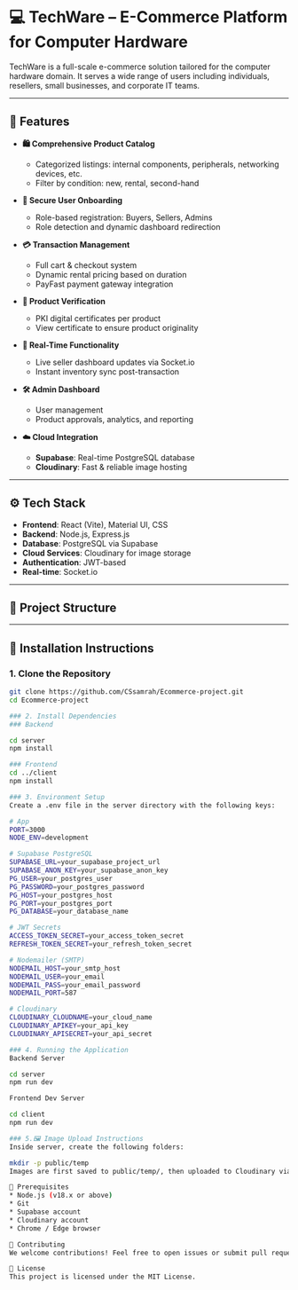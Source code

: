# 💻 TechWare – E-Commerce Platform for Computer Hardware

TechWare is a full-scale e-commerce solution tailored for the computer hardware domain. It serves a wide range of users including individuals, resellers, small businesses, and corporate IT teams.

---

## 🚀 Features

- **🛍 Comprehensive Product Catalog**
  - Categorized listings: internal components, peripherals, networking devices, etc.
  - Filter by condition: new, rental, second-hand

- **👥 Secure User Onboarding**
  - Role-based registration: Buyers, Sellers, Admins
  - Role detection and dynamic dashboard redirection

- **💳 Transaction Management**
  - Full cart & checkout system
  - Dynamic rental pricing based on duration
  - PayFast payment gateway integration

- **🔐 Product Verification**
  - PKI digital certificates per product
  - View certificate to ensure product originality

- **📡 Real-Time Functionality**
  - Live seller dashboard updates via Socket.io
  - Instant inventory sync post-transaction

- **🛠 Admin Dashboard**
  - User management
  - Product approvals, analytics, and reporting

- **☁️ Cloud Integration**
  - **Supabase**: Real-time PostgreSQL database
  - **Cloudinary**: Fast & reliable image hosting

---

## ⚙️ Tech Stack

- **Frontend**: React (Vite), Material UI, CSS
- **Backend**: Node.js, Express.js
- **Database**: PostgreSQL via Supabase
- **Cloud Services**: Cloudinary for image storage
- **Authentication**: JWT-based
- **Real-time**: Socket.io

---

## 📁 Project Structure


---

## 🔧 Installation Instructions

### 1. Clone the Repository

```bash
git clone https://github.com/CSsamrah/Ecommerce-project.git
cd Ecommerce-project

### 2. Install Dependencies
### Backend

cd server
npm install

### Frontend
cd ../client
npm install

### 3. Environment Setup
Create a .env file in the server directory with the following keys:

# App
PORT=3000
NODE_ENV=development

# Supabase PostgreSQL
SUPABASE_URL=your_supabase_project_url
SUPABASE_ANON_KEY=your_supabase_anon_key
PG_USER=your_postgres_user
PG_PASSWORD=your_postgres_password
PG_HOST=your_postgres_host
PG_PORT=your_postgres_port
PG_DATABASE=your_database_name

# JWT Secrets
ACCESS_TOKEN_SECRET=your_access_token_secret
REFRESH_TOKEN_SECRET=your_refresh_token_secret

# Nodemailer (SMTP)
NODEMAIL_HOST=your_smtp_host
NODEMAIL_USER=your_email
NODEMAIL_PASS=your_email_password
NODEMAIL_PORT=587

# Cloudinary
CLOUDINARY_CLOUDNAME=your_cloud_name
CLOUDINARY_APIKEY=your_api_key
CLOUDINARY_APISECRET=your_api_secret

### 4. Running the Application
Backend Server

cd server
npm run dev

Frontend Dev Server

cd client
npm run dev

### 5.🖼 Image Upload Instructions
Inside server, create the following folders:

mkdir -p public/temp
Images are first saved to public/temp/, then uploaded to Cloudinary via backend API.

🧪 Prerequisites
* Node.js (v18.x or above)
* Git
* Supabase account
* Cloudinary account
* Chrome / Edge browser

🤝 Contributing
We welcome contributions! Feel free to open issues or submit pull requests for improvements or bug fixes.

📄 License
This project is licensed under the MIT License.

